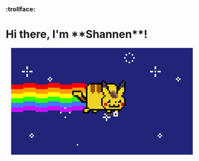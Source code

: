 ### :trollface:

<h1>
 Hi there, I'm **Shannen**!
</h1>
<p align="center">
  <img src="e847f007653d406146a41c9ec6b034d5.gif" alt="animated" />
  
  
</p>

